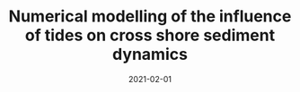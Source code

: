 ---
title: "Numerical modelling of the influence of tides on cross shore sediment dynamics"
collection: publications
permalink: /publication/2020-10-01-CSR
date: 2021-02-01
venue: 'Continental Shelf Research'
paperurl: '/files/pdf/research/Bx.pdf'
link: 'https://www.sciencedirect.com/science/article/pii/S0278434321000388?casa_token=_joWRIn1fS0AAAAA:H-XRgdYTYkktXAvBMS1eAos0Zf1-xMQvlZ4z3Bqyw3iN1V7JJYBmqzw2HhfyCEJzOsQVLKMj_FUc'
citation: 'Hewageegana V.H., Canestrelli A., Numerical modeling of the influence of tides on cross-shore sediment dynamics of dissipative beaches under moderate wave conditions,
Continental Shelf Research,Volume 218, 2021, 104381, ISSN 0278-4343, https://doi.org/10.1016/j.csr.2021.104381.'
---